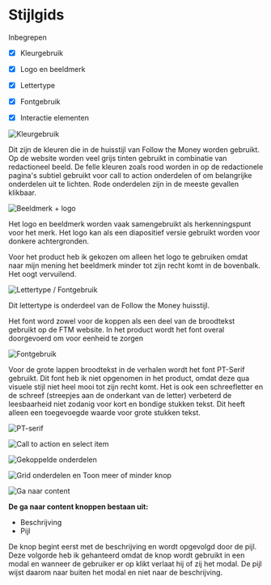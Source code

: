 # Stijlgids

Inbegrepen
- [x] Kleurgebruik
- [x] Logo en beeldmerk
- [x] Lettertype
- [x] Fontgebruik
- [x] Interactie elementen


![Kleurgebruik](content/stijlgids1.png)

Dit zijn de kleuren die in de huisstijl van Follow the Money worden gebruikt. Op de website worden veel grijs tinten gebruikt in combinatie van redactioneel beeld. De felle kleuren zoals rood worden in op de redactionele pagina's subtiel gebruikt voor call to action onderdelen of om belangrijke onderdelen uit te lichten. Rode onderdelen zijn in de meeste gevallen klikbaar.

<!--Op de website wordt veel redactioneel beeld gebruikt, deze brengen de content tot leven. -->

![Beeldmerk + logo](content/stijlgids2.png)

Het logo en beeldmerk worden vaak samengebruikt als herkenningspunt voor het merk. Het logo kan als een diapositief versie gebruikt worden voor donkere achtergronden.

Voor het product heb ik gekozen om alleen het logo te gebruiken omdat naar mijn mening het beeldmerk minder tot zijn recht komt in de bovenbalk. Het oogt vervuilend.


![Lettertype / Fontgebruik](content/stijlgids3.png)

Dit lettertype is onderdeel van de Follow the Money huisstijl. 

Het font word zowel voor de koppen als een deel van de broodtekst gebruikt op de FTM website. In het product wordt het font overal doorgevoerd om voor eenheid te zorgen

 
![Fontgebruik](content/stijlgids4.png)

Voor de grote lappen broodtekst in de verhalen wordt het font PT-Serif gebruikt. Dit font heb ik niet opgenomen in het product, omdat deze qua visuele stijl niet heel mooi tot zijn recht komt. Het is ook een schreefletter en de schreef (streepjes aan de onderkant van de letter) verbeterd de leesbaarheid niet zodanig voor kort en bondige stukken tekst. Dit heeft alleen een toegevoegde waarde voor grote stukken tekst.

![PT-serif](content/pt-serif.png)




![Call to action en select item](content/stijlgids5.png)

![Gekoppelde onderdelen](content/stijlgids6.png)

![Grid onderdelen en Toon meer of minder knop](content/stijlgids8.png)


![Ga naar content](content/stijlgids9.png)

__De ga naar content knoppen bestaan uit:__

* Beschrijving
* Pijl


De knop begint eerst met de beschrijving en wordt opgevolgd door de pijl. Deze volgorde heb ik gehanteerd omdat de knop wordt gebruikt in een modal en wanneer de gebruiker er op klikt verlaat hij of zij het modal. De pijl wijst daarom naar buiten het modal en niet naar de beschrijving.

